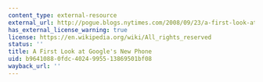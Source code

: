 ```yaml
---
content_type: external-resource
external_url: http://pogue.blogs.nytimes.com/2008/09/23/a-first-look-at-googles-new-phone/?scp=1&sq=a%20first%20look%20at%20google%27s%20new%20phone&st=cse
has_external_license_warning: true
license: https://en.wikipedia.org/wiki/All_rights_reserved
status: ''
title: A First Look at Google's New Phone
uid: b9641088-0fdc-4024-9955-13869501bf08
wayback_url: ''
---
```

